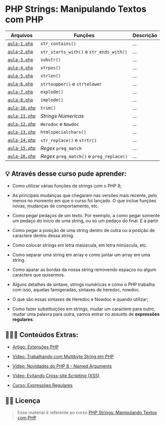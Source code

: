 # PHP Strings: Manipulando Textos com PHP

| **Arquivos**        | **Funções**                                     |  **Descrição**               |
| ------------------- | ----------------------------------------------- | ---------------------------- |
| [``aula-1.php``](https://github.com/AdrianoBispo/formacao-php/blob/master/alura-formacao-php/arrays-e-strings/php-strings/aula-1.php)  | ``str_contains()``                              | _..._                        |
| [``aula-2.php``](https://github.com/AdrianoBispo/formacao-php/blob/master/alura-formacao-php/arrays-e-strings/php-strings/aula-2.php)  | ``str_starts_with()`` e ``str_ends_with()``     | _..._                        |
| [``aula-3.php``](https://github.com/AdrianoBispo/formacao-php/blob/master/alura-formacao-php/arrays-e-strings/php-strings/aula-3.php)  | ``substr()``                                    | _..._                        |
| [``aula-4.php``](https://github.com/AdrianoBispo/formacao-php/blob/master/alura-formacao-php/arrays-e-strings/php-strings/aula-4.php)  | ``strpos()``                                    | _..._                        |
| [``aula-5.php``](https://github.com/AdrianoBispo/formacao-php/blob/master/alura-formacao-php/arrays-e-strings/php-strings/aula-5.php)  | ``strlen()``                                    | _..._                        |
| [``aula-6.php``](https://github.com/AdrianoBispo/formacao-php/blob/master/alura-formacao-php/arrays-e-strings/php-strings/aula-6.php)  | ``strtoupper()`` e ``strtolower``               | _..._                        |
| [``aula-7.php``](https://github.com/AdrianoBispo/formacao-php/blob/master/alura-formacao-php/arrays-e-strings/php-strings/aula-7.php)  | ``explode()``                                   | _..._                        |
| [``aula-8.php``](https://github.com/AdrianoBispo/formacao-php/blob/master/alura-formacao-php/arrays-e-strings/php-strings/aula-8.php)  | ``implode()``                                   | _..._                        |
| [``aula-10.php``](https://github.com/AdrianoBispo/formacao-php/blob/master/alura-formacao-php/arrays-e-strings/php-strings/aula-10.php) | ``trim()``                                      | _..._                        |
| [``aula-11.php``](https://github.com/AdrianoBispo/formacao-php/blob/master/alura-formacao-php/arrays-e-strings/php-strings/aula-11.php) | _Strings Númericas_                             | _..._                        |
| [``aula-12.php``](https://github.com/AdrianoBispo/formacao-php/blob/master/alura-formacao-php/arrays-e-strings/php-strings/aula-12.php) | ``Herodoc`` e ``Nowdoc``                        | _..._                        |
| [``aula-13.php``](https://github.com/AdrianoBispo/formacao-php/blob/master/alura-formacao-php/arrays-e-strings/php-strings/aula-13.php) | ``htmlspecialchars()``                          | _..._                        |
| [``aula-14.php``](https://github.com/AdrianoBispo/formacao-php/blob/master/alura-formacao-php/arrays-e-strings/php-strings/aula-14.php) | ``str_replace()`` e ``strtr()``                 | _..._                        |
| [``aula-15.php``](https://github.com/AdrianoBispo/formacao-php/blob/master/alura-formacao-php/arrays-e-strings/php-strings/aula-15.php) | _Regex_ ``preg_match``                          | _..._                        |
| [``aula-16.php``](https://github.com/AdrianoBispo/formacao-php/blob/master/alura-formacao-php/arrays-e-strings/php-strings/aula-16.php) | _Regex_ ``preg_match()`` e ``preg_replace()``   | _..._                        |


## 💡 Através desse curso pude aprender:

- Como utilizar várias funções de strings com o PHP 8;

- As principais mudanças que chegaram nas versões mais recente, pelo menos no momento em que o curso foi lançado. O que inclue funções novas, mudanças de comportamento, etc.

- Como pegar pedaços de um texto. Por exemplo, a como pegar somente um pedaço do início de uma string, ou só um pedaço do final. E a partir 

- Como pegar a posição de uma string dentro de outra ou a posição de caractere dentro dessa string.

- Como colocar strings em letra maiúscula, em letra minúscula, etc. 

- Como separar uma string em array e como juntar um array em uma string.

- Como aparar as bordas da nossa string removendo espaços ou algum caractere que quisermos.

- Alguns detalhes de sintaxe, strings numéricas e como o PHP trabalha com isso, aquelas famigeradas, sintaxes de heredoc, nowdoc.

- O que são essas sintaxes de Heredoc e Nowdoc e quando utilizar;

- Como fazer substituições em strings, mudar um caractere para outro, mudar uma palavra para outra, vamos entrar no assunto de **expressões regulares**.

## 👨🏾‍🏫 Conteúdos Extras:

- [Artigo: Extensões PHP](https://dias.dev/2022-02-13-extensoes-php/)

- [Vídeo: Trabalhando com Multibyte String em PHP](https://cursos.alura.com.br/extra/alura-mais/trabalhando-com-multibyte-string-em-php-c64)

- [Vídeo: Novidades do PHP 8 - Named Arguments](https://youtu.be/epla4NyobjU)

- [Vídeo: Evitando Cross-site Scripting (XSS)](https://youtu.be/lntsVxPZibw)

- [Curso: Expressões Regulares](https://cursos.alura.com.br/course/expressoes-regulares)

## ✍🏽 Licença

> Esse material é referente ao curso <a href="https://www.alura.com.br/curso-online-php-strings-manipulando-textos-php">PHP Strings: Manipulando Textos com PHP</a>
